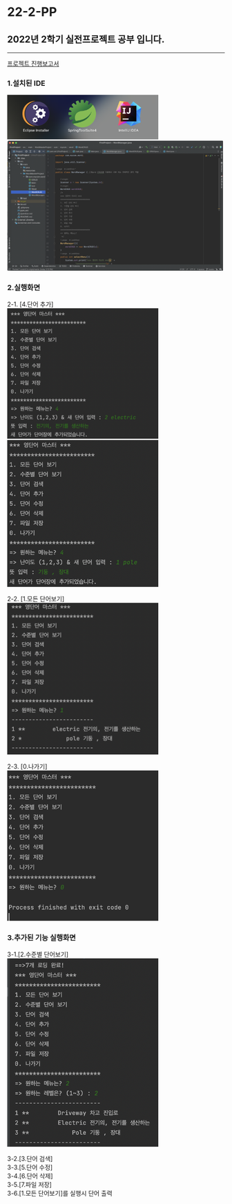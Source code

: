# 22-2-PP
## 2022년 2학기 실전프로젝트 공부 입니다.
--------
[프로젝트 진행보고서](Project1/ProgressReport.md)

### 1.설치된 IDE

<img src="./Screenshot/1.png" width="350" title="IDE">


<img src="./Screenshot/2.png" width="500" title="IDE">



### 2.실행화면

2-1. [4.단어 추가] <br>
<img src="./Screenshot/3.png" width="350" title="IDE">
<img src="./Screenshot/4.png" width="350" title="IDE">


2-2. [1.모든 단어보기] <br>
<img src="./Screenshot/5.png" width="350" title="IDE">


2-3. [0.나가기]  <br>
<img src="./Screenshot/6.png" width="350" title="IDE">


### 3.추가된 기능 실행화면

3-1.[2.수준별 단어보기] <br>
<img src="./Screenshot/level.png" width="350" title="IDE">

3-2.[3.단어 검색] <br>
3-3.[5.단어 수정] <br>
3-4.[6.단어 삭제] <br>
3-5.[7.파일 저장] <br>
3-6.[1.모든 단어보기]를 실행시 단어 출력<br>
